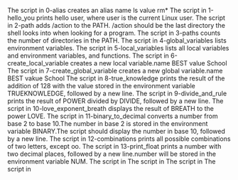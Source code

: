 The script in 0-alias creates an alias name ls value rm\*
The script in 1-hello_you  prints hello user, where user is the current Linux user.
The script in 2-path adds /action to the PATH. /action should be the last directory the shell looks into when looking for a program.
The script in 3-paths counts the number of directories in the PATH.
The script in 4-global_variables  lists environment variables.
The script in 5-local_variables  lists all local variables and environment variables, and functions.
The script in 6-create_local_variable creates a new local variable.name BEST value School
The script in 7-create_global_variable  creates a new global variable.name BEST vakue School
The script in 8-true_knowledge  prints the result of the addition of 128 with the value stored in the environment variable TRUEKNOWLEDGE, followed by a new line.
The script in 9-divide_and_rule prints the result of POWER divided by DIVIDE, followed by a new line.
The script in 10-love_exponent_breath displays the result of BREATH to the power LOVE.
The script in 11-binary_to_decimal converts a number from base 2 to base 10.The number in base 2 is stored in the environment variable BINARY.The script should display the number in base 10, followed by a new line.
The script in 12-combinations prints all possible combinations of two letters, except oo.
The script in 13-print_float prints a number with two decimal places, followed by a new line.number will be stored in the environment variable NUM.
The script in
The script in
The script in 
The script in 
